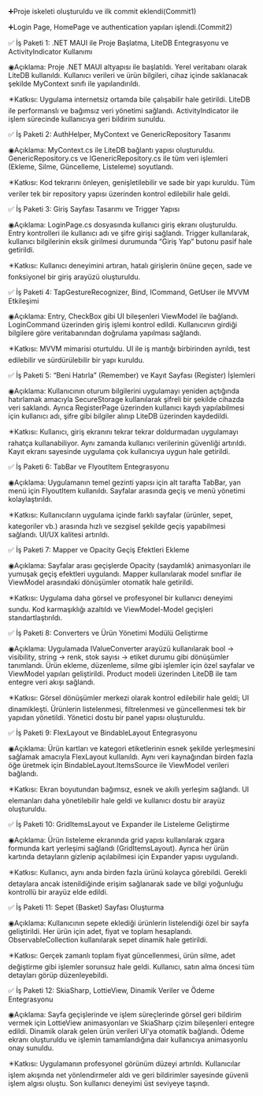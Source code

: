 ➕Proje iskeleti oluşturuldu ve ilk commit eklendi(Commit1)

➕Login Page, HomePage ve authentication yapıları işlendi.(Commit2)

✅ İş Paketi 1: .NET MAUI ile Proje Başlatma, LiteDB Entegrasyonu ve ActivityIndicator Kullanımı

◉Açıklama: Proje .NET MAUI altyapısı ile başlatıldı. Yerel veritabanı olarak LiteDB kullanıldı. Kullanıcı verileri ve ürün bilgileri, cihaz içinde saklanacak şekilde MyContext sınıfı ile yapılandırıldı.

✴️Katkısı: Uygulama internetsiz ortamda bile çalışabilir hale getirildi. LiteDB ile performanslı ve bağımsız veri yönetimi sağlandı. ActivityIndicator ile işlem sürecinde kullanıcıya geri bildirim sunuldu.

✅ İş Paketi 2: AuthHelper, MyContext ve GenericRepository Tasarımı

◉Açıklama: MyContext.cs ile LiteDB bağlantı yapısı oluşturuldu. GenericRepository.cs ve IGenericRepository.cs ile tüm veri işlemleri (Ekleme, Silme, Güncelleme, Listeleme) soyutlandı.

✴️Katkısı: Kod tekrarını önleyen, genişletilebilir ve sade bir yapı kuruldu. Tüm veriler tek bir repository yapısı üzerinden kontrol edilebilir hale geldi.

✅ İş Paketi 3: Giriş Sayfası Tasarımı ve Trigger Yapısı

◉Açıklama: LoginPage.cs dosyasında kullanıcı giriş ekranı oluşturuldu. Entry kontrolleri ile kullanıcı adı ve şifre girişi sağlandı. Trigger kullanılarak, kullanıcı bilgilerinin eksik girilmesi durumunda “Giriş Yap” butonu pasif hale getirildi.

✴️Katkısı: Kullanıcı deneyimini artıran, hatalı girişlerin önüne geçen, sade ve fonksiyonel bir giriş arayüzü oluşturuldu.

✅ İş Paketi 4: TapGestureRecognizer, Bind, ICommand, GetUser ile MVVM Etkileşimi

◉Açıklama: Entry, CheckBox gibi UI bileşenleri ViewModel ile bağlandı. LoginCommand üzerinden giriş işlemi kontrol edildi. Kullanıcının girdiği bilgilere göre veritabanından doğrulama yapılması sağlandı.

✴️Katkısı: MVVM mimarisi oturtuldu. UI ile iş mantığı birbirinden ayrıldı, test edilebilir ve sürdürülebilir bir yapı kuruldu.

✅ İş Paketi 5: “Beni Hatırla” (Remember) ve Kayıt Sayfası (Register) İşlemleri

◉Açıklama: Kullanıcının oturum bilgilerini uygulamayı yeniden açtığında hatırlamak amacıyla SecureStorage kullanılarak şifreli bir şekilde cihazda veri saklandı. Ayrıca RegisterPage üzerinden kullanıcı kaydı yapılabilmesi için kullanıcı adı, şifre gibi bilgiler alınıp LiteDB üzerinden kaydedildi.

✴️Katkısı: Kullanıcı, giriş ekranını tekrar tekrar doldurmadan uygulamayı rahatça kullanabiliyor. Aynı zamanda kullanıcı verilerinin güvenliği artırıldı. Kayıt ekranı sayesinde uygulama çok kullanıcıya uygun hale getirildi.

✅ İş Paketi 6: TabBar ve FlyoutItem Entegrasyonu

◉Açıklama: Uygulamanın temel gezinti yapısı için alt tarafta TabBar, yan menü için FlyoutItem kullanıldı. Sayfalar arasında geçiş ve menü yönetimi kolaylaştırıldı.

✴️Katkısı: Kullanıcıların uygulama içinde farklı sayfalar (ürünler, sepet, kategoriler vb.) arasında hızlı ve sezgisel şekilde geçiş yapabilmesi sağlandı. UI/UX kalitesi artırıldı.

✅ İş Paketi 7: Mapper ve Opacity Geçiş Efektleri Ekleme

◉Açıklama: Sayfalar arası geçişlerde Opacity (saydamlık) animasyonları ile yumuşak geçiş efektleri uygulandı. Mapper kullanılarak model sınıflar ile ViewModel arasındaki dönüşümler otomatik hale getirildi.

✴️Katkısı: Uygulama daha görsel ve profesyonel bir kullanıcı deneyimi sundu. Kod karmaşıklığı azaltıldı ve ViewModel-Model geçişleri standartlaştırıldı.

✅ İş Paketi 8: Converters ve Ürün Yönetimi Modülü Geliştirme

◉Açıklama: Uygulamada IValueConverter arayüzü kullanılarak bool → visibility, string → renk, stok sayısı → etiket durumu gibi dönüşümler tanımlandı. Ürün ekleme, düzenleme, silme gibi işlemler için özel sayfalar ve ViewModel yapıları geliştirildi. Product modeli üzerinden LiteDB ile tam entegre veri akışı sağlandı.

✴️Katkısı: Görsel dönüşümler merkezi olarak kontrol edilebilir hale geldi; UI dinamikleşti. Ürünlerin listelenmesi, filtrelenmesi ve güncellenmesi tek bir yapıdan yönetildi. Yönetici dostu bir panel yapısı oluşturuldu.

✅ İş Paketi 9: FlexLayout ve BindableLayout Entegrasyonu

◉Açıklama: Ürün kartları ve kategori etiketlerinin esnek şekilde yerleşmesini sağlamak amacıyla FlexLayout kullanıldı. Aynı veri kaynağından birden fazla öğe üretmek için BindableLayout.ItemsSource ile ViewModel verileri bağlandı.

✴️Katkısı: Ekran boyutundan bağımsız, esnek ve akıllı yerleşim sağlandı. UI elemanları daha yönetilebilir hale geldi ve kullanıcı dostu bir arayüz oluşturuldu.

✅ İş Paketi 10: GridItemsLayout ve Expander ile Listeleme Geliştirme

◉Açıklama: Ürün listeleme ekranında grid yapısı kullanılarak ızgara formunda kart yerleşimi sağlandı (GridItemsLayout). Ayrıca her ürün kartında detayların gizlenip açılabilmesi için Expander yapısı uygulandı.

✴️Katkısı: Kullanıcı, aynı anda birden fazla ürünü kolayca görebildi. Gerekli detaylara ancak istenildiğinde erişim sağlanarak sade ve bilgi yoğunluğu kontrollü bir arayüz elde edildi.

✅ İş Paketi 11: Sepet (Basket) Sayfası Oluşturma

◉Açıklama: Kullanıcının sepete eklediği ürünlerin listelendiği özel bir sayfa geliştirildi. Her ürün için adet, fiyat ve toplam hesaplandı. ObservableCollection kullanılarak sepet dinamik hale getirildi.

✴️Katkısı: Gerçek zamanlı toplam fiyat güncellenmesi, ürün silme, adet değiştirme gibi işlemler sorunsuz hale geldi. Kullanıcı, satın alma öncesi tüm detayları görüp düzenleyebildi.

✅ İş Paketi 12: SkiaSharp, LottieView, Dinamik Veriler ve Ödeme Entegrasyonu

◉Açıklama: Sayfa geçişlerinde ve işlem süreçlerinde görsel geri bildirim vermek için LottieView animasyonları ve SkiaSharp çizim bileşenleri entegre edildi. Dinamik olarak gelen ürün verileri UI'ya otomatik bağlandı. Ödeme ekranı oluşturuldu ve işlemin tamamlandığına dair kullanıcıya animasyonlu onay sunuldu.

✴️Katkısı: Uygulamanın profesyonel görünüm düzeyi artırıldı. Kullanıcılar işlem akışında net yönlendirmeler aldı ve geri bildirimler sayesinde güvenli işlem algısı oluştu. Son kullanıcı deneyimi üst seviyeye taşındı.
